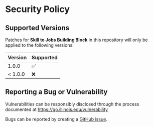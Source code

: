 # Security Policy

## Supported Versions

Patches for **Skill to Jobs Building Block** in this repository will only be applied to the following versions:

| Version | Supported          |
| ------- | ------------------ |
| 1.0.0   | :white_check_mark: |
| < 1.0.0 | :x:                |

## Reporting a Bug or Vulnerability

Vulnerabilities can be responsibly disclosed through the process
 documented at https://go.illinois.edu/vulnerability

Bugs can be reported by creating a [GitHub issue](https://github.com/rokwire/skills-to-jobs-building-block/issues/new?assignees=&labels=bug&template=bug_report.md&title=%5BBUG%5D+).
